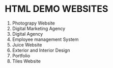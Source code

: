 # HTML DEMO WEBSITES

1. Photograpy Website
2. Digital Marketing Agency
3. Digital Agency
4. Employee management System
5. Juice Website
6. Exterior and Interior Design
7. Portfolio
8. Tiles Website 
